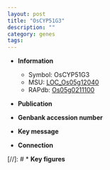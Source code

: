 ```yaml
---
layout: post
title: "OsCYP51G3"
description: ""
category: genes
tags: 
---
```


* **Information**  
    + Symbol: OsCYP51G3  
    + MSU: [LOC_Os05g12040](http://rice.uga.edu/cgi-bin/ORF_infopage.cgi?orf=LOC_Os05g12040)  
    + RAPdb: [Os05g0211100](http://rapdb.dna.affrc.go.jp/viewer/gbrowse_details/irgsp1?name=Os05g0211100)  

* **Publication**  

* **Genbank accession number**  

* **Key message**  

* **Connection**  

[//]: # * **Key figures**  


